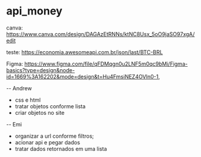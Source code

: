 # api_money
canva:
https://www.canva.com/design/DAGAzEtRNNs/ktNC8Usx_5oO9jaSO97xgA/edit

teste: 
https://economia.awesomeapi.com.br/json/last/BTC-BRL

Figma:
https://www.figma.com/file/qFDMqgn0u2LNF5m0qc9bMi/Figma-basics?type=design&node-id=1669%3A162202&mode=design&t=Hu4FmsiNEZ4OVln0-1,

-- Andrew
 - css e html
 - tratar objetos conforme lista
 - criar objetos no site

-- Emi
 - organizar a url conforme filtros;
 - acionar api e pegar dados
 - tratar dados retornados em uma lista
